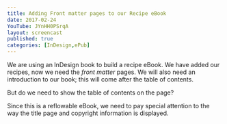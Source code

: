 ```yaml
---
title: Adding Front matter pages to our Recipe eBook
date: 2017-02-24
YouTube: JYnHH0PSrqA
layout: screencast
published: true
categories: [InDesign,ePub]
---
```

We are using an InDesign book to build a recipe eBook. We have added our recipes, now we need the _front matter_ pages. We will also need an introduction to our book; this will come after the table of contents.

But do we need to show the table of contents on the page?

Since this is a reflowable eBook, we need to pay special attention to the way the title page and copyright information is displayed.
